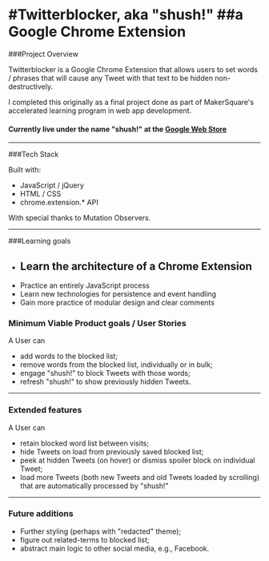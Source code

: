 #Twitterblocker, aka "shush!"
##a Google Chrome Extension
==============
###Project Overview

Twitterblocker is a Google Chrome Extension that allows users to set words / phrases that will cause any Tweet with that text to be hidden non-destructively.

I completed this originally as a final project done as part of MakerSquare's accelerated learning program in web app development. 

#### Currently live under the name "shush!" at the [Google Web Store](https://chrome.google.com/webstore/detail/shush/bkphldojjhhknjgafgpgahebiefkogog)   
---
###Tech Stack

Built with:
* JavaScript / jQuery
* HTML / CSS
* chrome.extension.* API

With special thanks to Mutation Observers.
___

###Learning goals

* Learn the architecture of a Chrome Extension
    - 
* Practice an entirely JavaScript process
* Learn new technologies for persistence and event handling
* Gain more practice of modular design and clear comments


### Minimum Viable Product goals / User Stories

A User can

* add words to the blocked list;
* remove words from the blocked list, individually or in bulk;
* engage "shush!" to block Tweets with those words;
* refresh "shush!" to show previously hidden Tweets.

___
### Extended features

A User can

* retain blocked word list between visits;
* hide Tweets on load from previously saved blocked list;
* peek at hidden Tweets (on hover) or dismiss spoiler block on individual Tweet;
* load more Tweets (both new Tweets and old Tweets loaded by scrolling) that are automatically processed by "shush!"

___

### Future additions

* Further styling (perhaps with "redacted" theme);
* figure out related-terms to blocked list;
* abstract main logic to other social media, e.g., Facebook.
